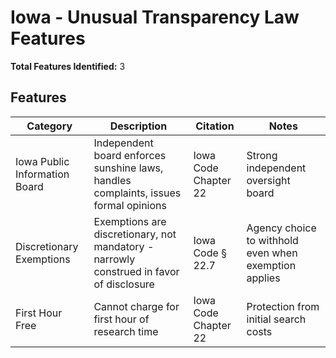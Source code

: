 # Iowa - Unusual Transparency Law Features

**Total Features Identified:** 3

## Features

| Category | Description | Citation | Notes |
|----------|-------------|----------|-------|
| Iowa Public Information Board | Independent board enforces sunshine laws, handles complaints, issues formal opinions | Iowa Code Chapter 22 | Strong independent oversight board |
| Discretionary Exemptions | Exemptions are discretionary, not mandatory - narrowly construed in favor of disclosure | Iowa Code § 22.7 | Agency choice to withhold even when exemption applies |
| First Hour Free | Cannot charge for first hour of research time | Iowa Code Chapter 22 | Protection from initial search costs |

